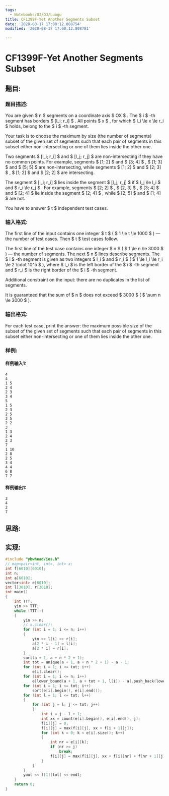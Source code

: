 ```yaml
---
tags: 
  - Notebooks/OI/OJ/Luogu
title: CF1399F-Yet Another Segments Subset
date: '2020-08-17 17:00:12.808754'
modified: '2020-08-17 17:00:12.808781'

---
```

# CF1399F-Yet Another Segments Subset
## 题目:
### 题目描述:
You are given $ n $ segments on a coordinate axis $ OX $ . The $ i $ -th segment has borders $ [l_i; r_i] $ . All points $ x $ , for which $ l_i \le x \le r_i $ holds, belong to the $ i $ -th segment.

Your task is to choose the maximum by size (the number of segments) subset of the given set of segments such that each pair of segments in this subset either non-intersecting or one of them lies inside the other one.

Two segments $ [l_i; r_i] $ and $ [l_j; r_j] $ are non-intersecting if they have no common points. For example, segments $ [1; 2] $ and $ [3; 4] $ , $ [1; 3] $ and $ [5; 5] $ are non-intersecting, while segments $ [1; 2] $ and $ [2; 3] $ , $ [1; 2] $ and $ [2; 2] $ are intersecting.

The segment $ [l_i; r_i] $ lies inside the segment $ [l_j;       r_j] $ if $ l_j \le l_i $ and $ r_i \le r_j $ . For example, segments $ [2; 2] $ , $ [2, 3] $ , $ [3; 4] $ and $ [2; 4] $ lie inside the segment $ [2; 4] $ , while $ [2; 5] $ and $ [1;       4] $ are not.

You have to answer $ t $ independent test cases.
### 输入格式:
The first line of the input contains one integer $ t $ ( $ 1       \le t \le 1000 $ ) — the number of test cases. Then $ t $ test cases follow.

The first line of the test case contains one integer $ n $ ( $ 1 \le n \le 3000 $ ) — the number of segments. The next $ n $ lines describe segments. The $ i $ -th segment is given as two integers $ l_i $ and $ r_i $ ( $ 1 \le l_i \le r_i \le       2 \cdot 10^5 $ ), where $ l_i $ is the left border of the $ i $ -th segment and $ r_i $ is the right border of the $ i $ -th segment.

Additional constraint on the input: there are no duplicates in the list of segments.

It is guaranteed that the sum of $ n $ does not exceed $ 3000 $ ( $ \sum n \le 3000 $ ).
### 输出格式:
For each test case, print the answer: the maximum possible size of the subset of the given set of segments such that each pair of segments in this subset either non-intersecting or one of them lies inside the other one.
### 样例:
#### 样例输入1:
```
4
4
1 5
2 4
2 3
3 4
5
1 5
2 3
2 5
3 5
2 2
3
1 3
2 4
2 3
7
1 10
2 8
2 5
3 4
4 4
6 8
7 7
```
#### 样例输出1:
```
3
4
2
7
```
## 思路:

## 实现:
```cpp
#include "ybwhead/ios.h"
// map<pair<int, int>, int> x;
int f[6010][6010];
int n;
int a[6010];
vector<int> e[6010];
int l[3010], r[3010];
int main()
{
    int TTT;
    yin >> TTT;
    while (TTT--)
    {
        yin >> n;
        // x.clear();
        for (int i = 1; i <= n; i++)
        {
            yin >> l[i] >> r[i];
            a[2 * i - 1] = l[i];
            a[2 * i] = r[i];
        }
        sort(a + 1, a + n * 2 + 1);
        int tot = unique(a + 1, a + n * 2 + 1) - a - 1;
        for (int i = 1; i <= tot; i++)
            e[i].clear();
        for (int i = 1; i <= n; i++)
            e[lower_bound(a + 1, a + tot + 1, l[i]) - a].push_back(lower_bound(a + 1, a + tot + 1, r[i]) - a);
        for (int i = 1; i <= tot; i++)
            sort(e[i].begin(), e[i].end());
        for (int l = 1; l <= tot; l++)
        {
            for (int j = l; j <= tot; j++)
            {
                int i = j - l + 1;
                int xx = count(e[i].begin(), e[i].end(), j);
                f[i][j] = 0;
                f[i][j] = max(f[i][j], xx + f[i + 1][j]);
                for (int k = 0; k < e[i].size(); k++)
                {
                    int nr = e[i][k];
                    if (nr >= j)
                        break;
                    f[i][j] = max(f[i][j], xx + f[i][nr] + f[nr + 1][j]);
                }
            }
        }
        yout << f[1][tot] << endl;
    }
    return 0;
}
```
